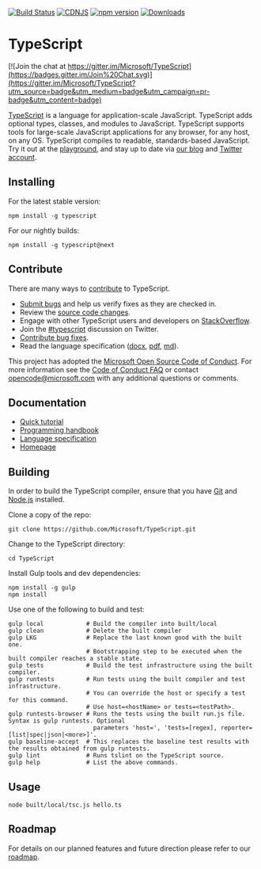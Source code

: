 [![Build Status](https://travis-ci.org/Microsoft/TypeScript.svg?branch=master)](https://travis-ci.org/Microsoft/TypeScript)
[![CDNJS](https://img.shields.io/cdnjs/v/typescript.svg)](https://cdnjs.com/libraries/typescript)
[![npm version](https://badge.fury.io/js/typescript.svg)](https://www.npmjs.com/package/typescript)
[![Downloads](https://img.shields.io/npm/dm/typescript.svg)](https://www.npmjs.com/package/typescript)

# TypeScript

[![Join the chat at https://gitter.im/Microsoft/TypeScript](https://badges.gitter.im/Join%20Chat.svg)](https://gitter.im/Microsoft/TypeScript?utm_source=badge&utm_medium=badge&utm_campaign=pr-badge&utm_content=badge)

[TypeScript](http://www.typescriptlang.org/) is a language for application-scale JavaScript. TypeScript adds optional types, classes, and modules to JavaScript. TypeScript supports tools for large-scale JavaScript applications for any browser, for any host, on any OS. TypeScript compiles to readable, standards-based JavaScript. Try it out at the [playground](http://www.typescriptlang.org/Playground), and stay up to date via [our blog](https://blogs.msdn.microsoft.com/typescript) and [Twitter account](https://twitter.com/typescriptlang).

## Installing

For the latest stable version:

```
npm install -g typescript
```

For our nightly builds:

```
npm install -g typescript@next
```

## Contribute

There are many ways to [contribute](https://github.com/Microsoft/TypeScript/blob/master/CONTRIBUTING.md) to TypeScript.
* [Submit bugs](https://github.com/Microsoft/TypeScript/issues) and help us verify fixes as they are checked in.
* Review the [source code changes](https://github.com/Microsoft/TypeScript/pulls).
* Engage with other TypeScript users and developers on [StackOverflow](http://stackoverflow.com/questions/tagged/typescript). 
* Join the [#typescript](http://twitter.com/#!/search/realtime/%23typescript) discussion on Twitter.
* [Contribute bug fixes](https://github.com/Microsoft/TypeScript/blob/master/CONTRIBUTING.md).
* Read the language specification ([docx](https://github.com/Microsoft/TypeScript/blob/master/doc/TypeScript%20Language%20Specification.docx?raw=true),
 [pdf](https://github.com/Microsoft/TypeScript/blob/master/doc/TypeScript%20Language%20Specification.pdf?raw=true), [md](https://github.com/Microsoft/TypeScript/blob/master/doc/spec.md)).

This project has adopted the [Microsoft Open Source Code of Conduct](https://opensource.microsoft.com/codeofconduct/). For more information see 
the [Code of Conduct FAQ](https://opensource.microsoft.com/codeofconduct/faq/) or contact [opencode@microsoft.com](mailto:opencode@microsoft.com) 
with any additional questions or comments.

## Documentation

*  [Quick tutorial](http://www.typescriptlang.org/docs/tutorial.html)
*  [Programming handbook](http://www.typescriptlang.org/docs/handbook/basic-types.html)
*  [Language specification](https://github.com/Microsoft/TypeScript/blob/master/doc/spec.md)
*  [Homepage](http://www.typescriptlang.org/)

## Building

In order to build the TypeScript compiler, ensure that you have [Git](http://git-scm.com/downloads) and [Node.js](http://nodejs.org/) installed.

Clone a copy of the repo:

```
git clone https://github.com/Microsoft/TypeScript.git
```

Change to the TypeScript directory:

```
cd TypeScript
```

Install Gulp tools and dev dependencies:

```
npm install -g gulp
npm install
```

Use one of the following to build and test:

```
gulp local            # Build the compiler into built/local 
gulp clean            # Delete the built compiler 
gulp LKG              # Replace the last known good with the built one.
                      # Bootstrapping step to be executed when the built compiler reaches a stable state.
gulp tests            # Build the test infrastructure using the built compiler. 
gulp runtests         # Run tests using the built compiler and test infrastructure. 
                      # You can override the host or specify a test for this command. 
                      # Use host=<hostName> or tests=<testPath>. 
gulp runtests-browser # Runs the tests using the built run.js file. Syntax is gulp runtests. Optional
                        parameters 'host=', 'tests=[regex], reporter=[list|spec|json|<more>]'.
gulp baseline-accept  # This replaces the baseline test results with the results obtained from gulp runtests.
gulp lint             # Runs tslint on the TypeScript source.
gulp help             # List the above commands. 
```


## Usage

```shell
node built/local/tsc.js hello.ts
```


## Roadmap

For details on our planned features and future direction please refer to our [roadmap](https://github.com/Microsoft/TypeScript/wiki/Roadmap).
